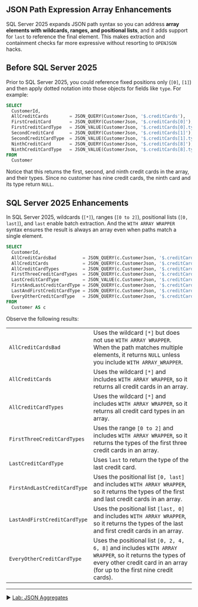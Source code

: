 ﻿## JSON Path Expression Array Enhancements

SQL Server 2025 expands JSON path syntax so you can address **array elements with wildcards, ranges, and positional lists**, and it adds support for `last` to reference the final element. This makes extraction and containment checks far more expressive without resorting to `OPENJSON` hacks.

## Before SQL Server 2025

Prior to SQL Server 2025, you could reference fixed positions only (`[0]`, `[1]`) and then apply dotted notation into those objects for fields like `type`. For example:

```sql
SELECT
  CustomerId,
  AllCreditCards        = JSON_QUERY(CustomerJson, '$.creditCards'),
  FirstCreditCard       = JSON_QUERY(CustomerJson, '$.creditCards[0]'),
  FirstCreditCardType   = JSON_VALUE(CustomerJson, '$.creditCards[0].type'),
  SecondCreditCard      = JSON_QUERY(CustomerJson, '$.creditCards[1]'),
  SecondCreditCardType  = JSON_VALUE(CustomerJson, '$.creditCards[1].type'),
  NinthCreditCard       = JSON_QUERY(CustomerJson, '$.creditCards[8]'),
  NinthCreditCardType   = JSON_VALUE(CustomerJson, '$.creditCards[8].type')
FROM
  Customer
```

Notice that this returns the first, second, and ninth credit cards in the array, and their types. Since no customer has nine credit cards, the ninth card and its type return `NULL`.

## SQL Server 2025 Enhancements

In SQL Server 2025, wildcards (`[*]`), ranges (`[0 to 2]`), positional lists (`[0, last]`), and `last` enable batch extraction. And the `WITH ARRAY WRAPPER` syntax ensures the result is always an array even when paths match a single element.

```sql
SELECT
  CustomerId,
  AllCreditCardsBad          = JSON_QUERY(c.CustomerJson, '$.creditCards[*]'),
  AllCreditCards             = JSON_QUERY(c.CustomerJson, '$.creditCards[*]' WITH ARRAY WRAPPER),
  AllCreditCardTypes         = JSON_QUERY(c.CustomerJson, '$.creditCards[*].type' WITH ARRAY WRAPPER),
  FirstThreeCreditCardTypes  = JSON_QUERY(c.CustomerJson, '$.creditCards[0 to 2].type' WITH ARRAY WRAPPER),
  LastCreditCardType         = JSON_VALUE(c.CustomerJson, '$.creditCards[last].type'),
  FirstAndLastCreditCardType = JSON_QUERY(c.CustomerJson, '$.creditCards[0, last].type' WITH ARRAY WRAPPER),
  LastAndFirstCreditCardType = JSON_QUERY(c.CustomerJson, '$.creditCards[last, 0].type' WITH ARRAY WRAPPER),
  EveryOtherCreditCardType   = JSON_QUERY(c.CustomerJson, '$.creditCards[0, 2, 4, 6, 8].type' WITH ARRAY WRAPPER)
FROM
  Customer AS c
```

Observe the following results:

| | |
|-|-|
| `AllCreditCardsBad` | Uses the wildcard `[*]` but does not use `WITH ARRAY WRAPPER`. When the path matches multiple elements, it returns `NULL` unless you include `WITH ARRAY_WRAPPER`. |
| `AllCreditCards` | Uses the wildcard `[*]` and includes `WITH ARRAY WRAPPER`, so it returns all credit cards in an array. |
| `AllCreditCardTypes` | Uses the wildcard `[*]` and includes `WITH ARRAY WRAPPER`, so it returns all credit card types in an array. |
| `FirstThreeCreditCardTypes` | Uses the range `[0 to 2]` and includes `WITH ARRAY WRAPPER`, so it returns the types of the first three credit cards in an array. |
| `LastCreditCardType` | Uses `last` to return the type of the last credit card. |
| `FirstAndLastCreditCardType` | Uses the positional list `[0, last]` and includes `WITH ARRAY WRAPPER`, so it returns the types of the first and last credit cards in an array. |
| `LastAndFirstCreditCardType` | Uses the positional list `[last, 0]` and includes `WITH ARRAY WRAPPER`, so it returns the types of the last and first credit cards in an array. |
| `EveryOtherCreditCardType` | Uses the positional list `[0, 2, 4, 6, 8]` and includes `WITH ARRAY WRAPPER`, so it returns the types of every other credit card in an array (for up to the first nine credit cards). |

___

▶ [Lab: JSON Aggregates](https://github.com/lennilobel/sql2025-workshop-hol-orlando2025/blob/main/HOL/2.%20JSON%20Support/6.%20JSON%20Aggregates.md)
